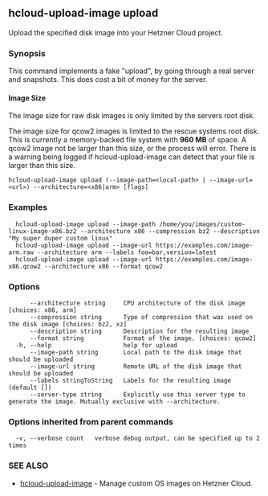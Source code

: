 ## hcloud-upload-image upload

Upload the specified disk image into your Hetzner Cloud project.

### Synopsis

This command implements a fake "upload", by going through a real server and
snapshots. This does cost a bit of money for the server.

#### Image Size

The image size for raw disk images is only limited by the servers root disk.

The image size for qcow2 images is limited to the rescue systems root disk.
This is currently a memory-backed file system with **960 MB** of space. A qcow2
image not be larger than this size, or the process will error. There is a
warning being logged if hcloud-upload-image can detect that your file is larger
than this size.


```
hcloud-upload-image upload (--image-path=<local-path> | --image-url=<url>) --architecture=<x86|arm> [flags]
```

### Examples

```
  hcloud-upload-image upload --image-path /home/you/images/custom-linux-image-x86.bz2 --architecture x86 --compression bz2 --description "My super duper custom linux"
  hcloud-upload-image upload --image-url https://examples.com/image-arm.raw --architecture arm --labels foo=bar,version=latest
  hcloud-upload-image upload --image-url https://examples.com/image-x86.qcow2 --architecture x86 --format qcow2
```

### Options

```
      --architecture string     CPU architecture of the disk image [choices: x86, arm]
      --compression string      Type of compression that was used on the disk image [choices: bz2, xz]
      --description string      Description for the resulting image
      --format string           Format of the image. [choices: qcow2]
  -h, --help                    help for upload
      --image-path string       Local path to the disk image that should be uploaded
      --image-url string        Remote URL of the disk image that should be uploaded
      --labels stringToString   Labels for the resulting image (default [])
      --server-type string      Explicitly use this server type to generate the image. Mutually exclusive with --architecture.
```

### Options inherited from parent commands

```
  -v, --verbose count   verbose debug output, can be specified up to 2 times
```

### SEE ALSO

* [hcloud-upload-image](hcloud-upload-image.md)	 - Manage custom OS images on Hetzner Cloud.

